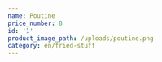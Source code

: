 ```yaml
---
name: Poutine
price_number: 8
id: '1'
product_image_path: /uploads/poutine.png
category: en/fried-stuff
---
```

